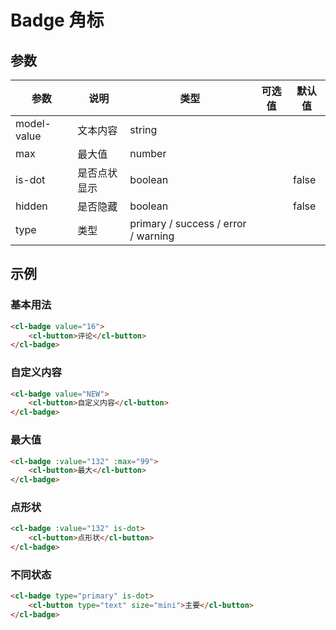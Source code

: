 # Badge 角标

## 参数

| 参数        | 说明         | 类型                                | 可选值 | 默认值 |
| ----------- | ------------ | ----------------------------------- | ------ | ------ |
| model-value | 文本内容     | string                              |
| max         | 最大值       | number                              |
| is-dot      | 是否点状显示 | boolean                             |        | false  |
| hidden      | 是否隐藏     | boolean                             |        | false  |
| type        | 类型         | primary / success / error / warning |        |

## 示例

### 基本用法

```html
<cl-badge value="16">
	<cl-button>评论</cl-button>
</cl-badge>
```

### 自定义内容

```html
<cl-badge value="NEW">
	<cl-button>自定义内容</cl-button>
</cl-badge>
```

### 最大值

```html
<cl-badge :value="132" :max="99">
	<cl-button>最大</cl-button>
</cl-badge>
```

### 点形状

```html
<cl-badge :value="132" is-dot>
	<cl-button>点形状</cl-button>
</cl-badge>
```

### 不同状态

```html
<cl-badge type="primary" is-dot>
	<cl-button type="text" size="mini">主要</cl-button>
</cl-badge>
```
